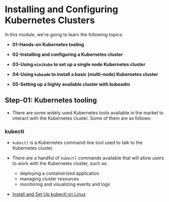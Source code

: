 # Installing and Configuring Kubernetes Clusters

In this module, we're going to learn the following topics:

- **01-Hands-on Kubernetes tooling**

- **02-Installing and configuring a Kubernetes cluster**

- **03-Using `minikube` to set up a single node Kubernetes cluster**

- **04-Using `kubeadm` to install a basic (multi-node) Kubernetes cluster**

- **05-Setting up a highly available cluster with kubeadm**

## Step-01: Kubernetes tooling

- There are some widely used Kubernetes tools available in the market to interact with the Kubernetes cluster. Some of them are as follows:

### kubectl

- `kubectl` is a Kubernetes command-line tool used to talk to the Kubernetes cluster.
- There are a handful of `kubectl` commands available that will allow users to work with the Kubernetes cluster, such as:

  - deploying a containerized application
  - managing cluster resources
  - monitoring and visualizing events and logs

- [Install and Set Up kubectl on Linux](https://kubernetes.io/docs/tasks/tools/install-kubectl-linux/)

```

```

###

